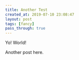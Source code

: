 ```yaml
---
title: Another Test
created_at: 2019-07-10 23:08:47
layout: post
tags: [fancy]
pass_through: true
---
```


Yo! World!

Another post here.
